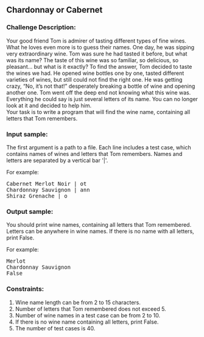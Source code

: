 <h2>Chardonnay or Cabernet</h2>

<h3>Challenge Description:</h3>

<p>
    Your good friend Tom is admirer of tasting different types of fine wines. What he loves even more is to guess their
    names. One day, he was sipping very extraordinary wine. Tom was sure he had tasted it before, but what was its name?
    The taste of this wine was so familiar, so delicious, so pleasant&#x2026; but what is it exactly?
    To find the answer, Tom decided to taste the wines we had. He opened wine bottles one by one, tasted different
    varieties of wines, but still could not find the right one. He was getting crazy, &#x201C;No, it&#x2019;s not that!&#x201D; desperately
    breaking a bottle of wine and opening another one. Tom went off the deep end not knowing what this wine was.
    Everything he could say is just several letters of its name. You can no longer look at it and decided to help him.
<br>Your task is to write a program that will find the wine name, containing all letters that Tom remembers.
</p>

<h3>Input sample:</h3>

<p>
    The first argument is a path to a file. Each line includes a test case, which contains names of wines and letters
    that Tom remembers. Names and letters are separated by a vertical bar &apos;|&apos;.
</p>

<p>
    For example:
</p>

<pre class="description-input-output">Cabernet Merlot Noir | ot
Chardonnay Sauvignon | ann
Shiraz Grenache | o</pre>

<h3>Output sample:</h3>

<p>
    You should print wine names, containing all letters that Tom remembered. Letters can be anywhere in wine names.
    If there is no name with all letters, print False.
</p>

<p>
    For example:
</p>

<pre class="description-input-output">Merlot
Chardonnay Sauvignon
False</pre>

<h3>Constraints:</h3>
<ol>
<li>Wine name length can be from 2 to 15 characters.</li>
<li>Number of letters that Tom remembered does not exceed 5.</li>
<li>Number of wine names in a test case can be from 2 to 10.</li>
<li>If there is no wine name containing all letters, print False.</li>
<li>The number of test cases is 40.</li>
</ol>